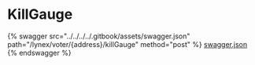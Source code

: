 # KillGauge

{% swagger src="../../../../.gitbook/assets/swagger.json" path="/lynex/voter/{address}/killGauge" method="post" %}
[swagger.json](../../../../.gitbook/assets/swagger.json)
{% endswagger %}
